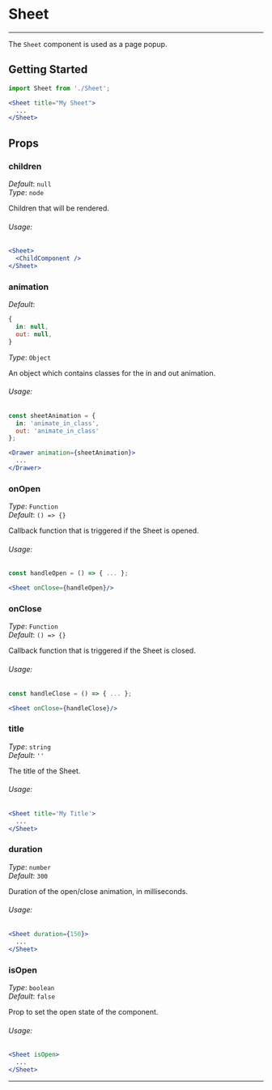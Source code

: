 # Sheet
---

The `Sheet` component is used as a page popup.

## Getting Started

```jsx
import Sheet from './Sheet';

<Sheet title="My Sheet">
  ...
</Sheet>
```

## Props

### children

_Default_: `null`  
_Type_: `node`  

Children that will be rendered.

###### Usage:

```jsx
<Sheet>
  <ChildComponent />
</Sheet>
```

### animation

_Default_:

```jsx
{
  in: null,
  out: null,
}
```
_Type_: `Object`  

An object which contains classes for the in and out animation.

###### Usage:

```jsx
const sheetAnimation = {
  in: 'animate_in_class',
  out: 'animate_in_class'
};

<Drawer animation={sheetAnimation}>
  ...
</Drawer>
```

### onOpen

_Type_: `Function`  
_Default_: `() => {}`  

Callback function that is triggered if the Sheet is opened.

###### Usage:

```js
const handleOpen = () => { ... };
```
```jsx
<Sheet onClose={handleOpen}/>
```

### onClose

_Type_: `Function`  
_Default_: `() => {}`  

Callback function that is triggered if the Sheet is closed.

###### Usage:

```js
const handleClose = () => { ... };
```
```jsx
<Sheet onClose={handleClose}/>
```

### title

_Type_: `string`  
_Default_: `''`  

The title of the Sheet.

###### Usage:
```jsx
<Sheet title='My Title'>
  ...
</Sheet>
```

### duration

_Type_: `number`  
_Default_: `300`  

Duration of the open/close animation, in milliseconds.

###### Usage:
```jsx
<Sheet duration={150}>
  ...
</Sheet>
```

### isOpen

_Type_: `boolean`  
_Default_: `false`  

Prop to set the open state of the component.

###### Usage:
```jsx
<Sheet isOpen>
  ...
</Sheet>
```

---
